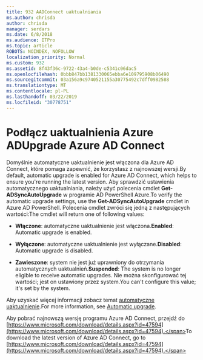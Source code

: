 ```yaml
---
title: 932 AADConnect uaktualniania
ms.author: chrisda
author: chrisda
manager: serdars
ms.date: 6/8/2018
ms.audience: ITPro
ms.topic: article
ROBOTS: NOINDEX, NOFOLLOW
localization_priority: Normal
ms.custom: 932
ms.assetid: 8f43f36c-9722-43a4-b0de-c5341c06dac5
ms.openlocfilehash: 0bbb847bb1381330065ebba6e109795908b06490
ms.sourcegitcommit: 03a156a9c9740521155a30775492c7dff0982588
ms.translationtype: MT
ms.contentlocale: pl-PL
ms.lasthandoff: 03/22/2019
ms.locfileid: "30778751"
---
```

# <a name="upgrade-azure-ad-connect"></a><span data-ttu-id="13ba9-102">Podłącz uaktualnienia Azure AD</span><span class="sxs-lookup"><span data-stu-id="13ba9-102">Upgrade Azure AD Connect</span></span>

<span data-ttu-id="13ba9-103">Domyślnie automatyczne uaktualnienie jest włączona dla Azure AD Connect, które pomaga zapewnić, że korzystasz z najnowszej wersji.</span><span class="sxs-lookup"><span data-stu-id="13ba9-103">By default, automatic upgrade is enabled for Azure AD Connect, which helps to ensure you're running the latest version.</span></span> <span data-ttu-id="13ba9-104">Aby sprawdzić ustawienia automatycznego uaktualniania, należy użyć polecenia cmdlet **Get-ADSyncAutoUpgrade** w programie AD PowerShell Azure.</span><span class="sxs-lookup"><span data-stu-id="13ba9-104">To verify the automatic upgrade settings, use the **Get-ADSyncAutoUpgrade** cmdlet in Azure AD PowerShell.</span></span> <span data-ttu-id="13ba9-105">Polecenia cmdlet zwróci się jedną z następujących wartości:</span><span class="sxs-lookup"><span data-stu-id="13ba9-105">The cmdlet will return one of following values:</span></span> 
  
- <span data-ttu-id="13ba9-106">**Włączone**: automatyczne uaktualnienie jest włączona.</span><span class="sxs-lookup"><span data-stu-id="13ba9-106">**Enabled**: Automatic upgrade is enabled.</span></span> 
    
- <span data-ttu-id="13ba9-107">**Wyłączone**: automatyczne uaktualnienie jest wyłączane.</span><span class="sxs-lookup"><span data-stu-id="13ba9-107">**Disabled**: Automatic upgrade is disabled.</span></span> 
    
- <span data-ttu-id="13ba9-108">**Zawieszone**: system nie jest już uprawniony do otrzymania automatycznych uaktualnień.</span><span class="sxs-lookup"><span data-stu-id="13ba9-108">**Suspended**: The system is no longer eligible to receive automatic upgrades.</span></span> <span data-ttu-id="13ba9-109">Nie można skonfigurować tej wartości; jest on ustawiony przez system.</span><span class="sxs-lookup"><span data-stu-id="13ba9-109">You can't configure this value; it's set by the system.</span></span> 
    
<span data-ttu-id="13ba9-110">Aby uzyskać więcej informacji zobacz temat [automatyczne uaktualnienie](https://docs.microsoft.com/azure/active-directory/connect/active-directory-aadconnect-feature-automatic-upgrade).</span><span class="sxs-lookup"><span data-stu-id="13ba9-110">For more information, see [Automatic upgrade](https://docs.microsoft.com/azure/active-directory/connect/active-directory-aadconnect-feature-automatic-upgrade).</span></span>
  
<span data-ttu-id="13ba9-111">Aby pobrać najnowszą wersję programu Azure AD Connect, przejdź do [https://www.microsoft.com/download/details.aspx?id=47594](https://www.microsoft.com/download/details.aspx?id=47594).</span><span class="sxs-lookup"><span data-stu-id="13ba9-111">To download the latest version of Azure AD Connect, go to [https://www.microsoft.com/download/details.aspx?id=47594](https://www.microsoft.com/download/details.aspx?id=47594).</span></span>
  

